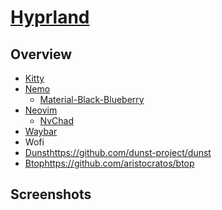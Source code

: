 # [Hyprland](https://hyprland.org/)

## Overview
- [Kitty](https://sw.kovidgoyal.net/kitty/)
- [Nemo](https://github.com/linuxmint/nemo)
  - [Material-Black-Blueberry](https://www.gnome-look.org/p/1316887)
- [Neovim](https://neovim.io/)
  - [NvChad](https://nvchad.com/)
- [Waybar](https://github.com/Alexays/Waybar)
- Wofi
- [Dunst](https://github.com/dunst-project/dunst)https://github.com/dunst-project/dunst
- [Btop](https://github.com/aristocratos/btop)https://github.com/aristocratos/btop

## Screenshots
